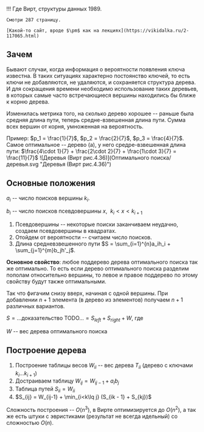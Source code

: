 !!! Где
    Вирт, структуры данных 1989.

    Смотри 287 страницу.

    [Какой-то сайт, вроде $\pm$ как на лекциях](https://vikidalka.ru/2-117065.html)

## Зачем

Бывают случаи, когда информация о вероятности появления ключа известна. В таких ситуациях характерно постоянство ключей, то есть ключи не добавляются, не удаляются, и сохраняется структура дерева. И для сокращения времени необходимо использование таких деревьев, в которых самые часто встречающиеся вершины находились бы ближе к корню дерева.

Изменилась метрика того, на сколько дерево хорошее -- раньше была средняя длина пути, теперь средне-взвешенная длина пути. Сумма всех вершин от корня, умноженная на вероятность.

Пример: $p_1 = \frac{1}{7}$, $p_2 = \frac{2}{7}$, $p_3 = \frac{4}{7}$. Самое оптимальное -- дерево (а), у него средре-взвешенная длина пути: $\frac{4\cdot 1}{7} + \frac{2\cdot 2}{7} + \frac{1\cdot 3}{7} = \frac{11}{7}$
![Деревья (Вирт рис.4.36)](Оптимального поиска/деревья.svg "Деревья (Вирт рис.4.36)")


## Основные положения
$a_i$ -- число поисков вершины $k_i$. 

$b_i$ -- число поисков псевдовершины $x$, $\ k_i < x < k_{i+1}$

1. Псевдовершины -- некоторые поиски заканчиваем неудачно, создаем псевдовершины в квадратах.
2. Отойдем от вероятности -- считаем число поисков.
3. Длина средневзвешенного пути  $S = \sum_{i=1}^{n}a_ih_i + \sum_{j=1}^{m}b_jh'_j$.

**Основное свойство**: любое поддерево дерева оптимального поиска так же оптимально. То есть если дерево оптимального поиска разделим пополам относительно вершины, то левое и правое поддерево по этому свойству будут также оптимальными.

Так что фигачим снизу вверх, начиная с одной вершины. При добавлении $n+1$ элемента (в дерево из элементов) получаем $n+1$ различных вариантов. 

$S = \ldots \text{доказательство TODO}\ldots= S_{left} + S_{right} + W$, где

$W$ -- вес дерева оптимального поиска
## Построение дерева

1. Построение таблицы весов $W_{ii}$ -- вес дерева $T_{ii}$ (дерево с ключами $k_i \ldots k_{i+1}$)
2. Достраиваем таблицу $W_{ij} = W_{ij - 1} + a_ib_j$
3. Таблица путей $S_{ii} = W_{ii}$
4. $S_{ij} = W_{ij-1} + \min_{i<k\lq j} (S_{ik - 1} + S_{kj})$

Сложность построения -- $O(n^3)$, в Вирте оптимизируется до $O(n^2)$, а так же есть штуки с эвристиками (результат не всегда идельный) со сложностью $O(n)$.